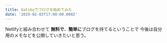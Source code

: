 ```yaml
---
title: Gatsbyでブログを始めてみた
date: '2019-02-03T17:00:00.000Z'
---
```


Netlifyと組み合わせて **無料で**、**簡単に**ブログを持てるということで
今後は自分用のメモなどを公開していきたいと思う。

